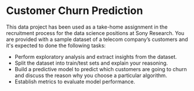 # Customer Churn Prediction

This data project has been used as a take-home assignment in the recruitment process for the data science positions at Sony Research.
You are provided with a sample dataset of a telecom company’s customers and it's expected to done the following tasks:

-  Perform exploratory analysis and extract insights from the dataset.
-  Split the dataset into train/test sets and explain your reasoning.
-  Build a predictive model to predict which customers are going to churn and discuss the reason why you choose a particular algorithm.
-  Establish metrics to evaluate model performance.
